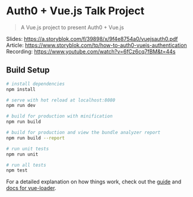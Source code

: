 # Auth0 + Vue.js Talk Project

> A Vue.js project to present Auth0 + Vue.js

Slides: https://a.storyblok.com/f/39898/x/9f4e8754a0/vuejsauth0.pdf    
Article: https://www.storyblok.com/tp/how-to-auth0-vuejs-authentication    
Recording: https://www.youtube.com/watch?v=6fCz6cq7fBM&t=44s   

## Build Setup

``` bash
# install dependencies
npm install

# serve with hot reload at localhost:8080
npm run dev

# build for production with minification
npm run build

# build for production and view the bundle analyzer report
npm run build --report

# run unit tests
npm run unit

# run all tests
npm test
```

For a detailed explanation on how things work, check out the [guide](http://vuejs-templates.github.io/webpack/) and [docs for vue-loader](http://vuejs.github.io/vue-loader).
